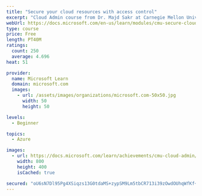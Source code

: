 ```yaml
---
title: "Secure your cloud resources with access control"
excerpt: "Cloud Admin course from Dr. Majd Sakr at Carnegie Mellon University. Learn about digital identities and how they can be managed and synchronized within an organization."
webUrl: https://docs.microsoft.com/en-us/learn/modules/cmu-secure-cloud-resources/
type: course
price: Free
length: PT40M
ratings:
  count: 250
  average: 4.696
heat: 51

provider:
  name: Microsoft Learn
  domain: microsoft.com
  images:
    - url: /assets/images/organizations/microsoft.com-50x50.jpg
      width: 50
      height: 50

levels:
  - Beginner

topics:
  - Azure

images:
  - url: https://docs.microsoft.com/learn/achievements/cmu-cloud-admin/secure-cloud-resources-social.png
    width: 800
    height: 400
    isCached: true

secured: "oU6sN7Dl95Pg4XSiqzs13G0tdaMS+zypSM9Lm5tbCR713i39zOwdOUhqWfKf+7pp6OmqhJbqx47w4RnKuW60qQSFyG2S/kjgX8JgfLFWy5gHkfFRRcEBtHaUZws+gIId9JF1KneQ2okp+sRzfeFyMAlifjMJmW0EJBmaHo81QdUtCa6NxzXrG+z9j8sFG5vXL1Y0st5PEIAyKbd3z3nG++gVwwEnofACwd+HrrCc13kHyjMy6Yazx38QLGUSYOmdaG6q7oY7WcUFUqqviLH2bTNIMuCPXwVDuqcFD6PEUXbaCEaHqlBY8PfJDsNllx9D7PV+fZlaRFF23lCznC4Ff2qQfeVB5IgLDp/FgYv1YAkLdtsCrsRRTtYunYmbbe7glxwF5dLfCCGioa6Unvig2imx9RlOvEhuHU1dN3cvwa4=;Q8OG6OopkstCc1LpxH/Qlg=="
---
```


